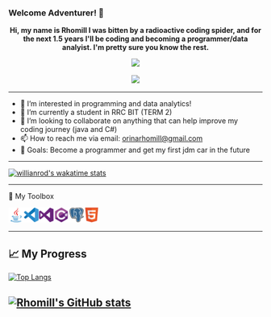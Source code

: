 ### Welcome Adventurer! 👋
<p align = "center"><b>
Hi, my name is Rhomill I was bitten by a radioactive coding spider, and for the next 1.5 years I'll be coding and becoming a programmer/data analyist. I'm pretty sure you know the rest.
</b></p>

<p align = "center">
  <img src = "https://user-images.githubusercontent.com/94935792/150013615-85180a25-095e-41bb-9036-6000e237bcbc.gif"/> 
</p>

<p align = "center">
  <img src ="https://spotify-recently-played-readme.vercel.app/api?user=12173863288&count=1"/>
</p>
 
---

- 👀 I’m interested in programming and data analytics!
- 🌱 I’m currently a student in RRC BIT (TERM 2) 
- 💞️ I’m looking to collaborate on anything that can help improve my coding journey (java and C#)
- 📫 How to reach me via email: orinarhomill@gmail.com
- 💭 Goals: Become a programmer and get my first jdm car in the future


---

[![willianrod's wakatime stats](https://github-readme-stats.vercel.app/api/wakatime?username=@DevRomu)](https://github.com/anuraghazra/github-readme-stats)

---

🧰 My Toolbox

<img src= "https://github.com/devicons/devicon/blob/master/icons/java/java-original.svg" alt="Java Logo" width="30" height="30"/><img src= "https://github.com/devicons/devicon/blob/master/icons/vscode/vscode-original.svg" alt="VS Code" width="30" height="30"/><img src= "https://github.com/devicons/devicon/blob/master/icons/visualstudio/visualstudio-plain.svg" alt="VS Studio" width="30" height="30"/><img src= "https://github.com/devicons/devicon/blob/master/icons/csharp/csharp-original.svg" alt="C#" width="30" height="30"/><img src= "https://github.com/devicons/devicon/blob/master/icons/postgresql/postgresql-original.svg" alt="postgresql" width="30" height="30"/><img src= "https://github.com/devicons/devicon/blob/master/icons/html5/html5-original.svg" alt="html5" width="30" height="30"/>


---

## &#x1f4c8; My Progress

[![Top Langs](https://github-readme-stats.vercel.app/api/top-langs/?username=DevRomu&hide=java,html,css&theme=tokyonight)](https://github.com/anuraghazra/github-readme-stats)

[![Rhomill's GitHub stats](https://github-readme-stats.vercel.app/api?username=DevRomu&theme=tokyonight)](https://github.com/anuraghazra/github-readme-stats)
---
<!--
**DevRomu/DevRomu** is a ✨ _special_ ✨ repository because its `README.md` (this file) appears on your GitHub profile.

Here are some ideas to get you started:

---

